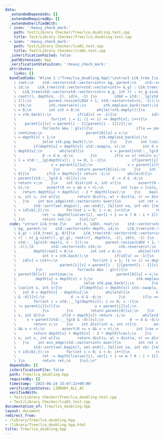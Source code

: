 ```yaml
---
data:
  _extendedDependsOn: []
  _extendedRequiredBy: []
  _extendedVerifiedWith:
  - icon: ':heavy_check_mark:'
    path: Test/Library Checker/Tree/lca_doubling.test.cpp
    title: Test/Library Checker/Tree/lca_doubling.test.cpp
  - icon: ':heavy_check_mark:'
    path: Test/Library Checker/lca01.test.cpp
    title: Test/Library Checker/lca01.test.cpp
  _isVerificationFailed: false
  _pathExtension: hpp
  _verificationStatusIcon: ':heavy_check_mark:'
  attributes:
    links: []
  bundledCode: "#line 1 \"Tree/lca_doubling.hpp\"\nstruct LCA_tree {\n    int n, LOGV,\
    \ root;\n    std::vector<std::vector<int>> &g, parent;\n    std::vector<int> depth,\
    \ id;\n    LCA_tree(std::vector<std::vector<int>> &_g) : LCA_tree(_g, 0){}\n \
    \   LCA_tree(std::vector<std::vector<int>> &_g, int r) : n(_g.size()), g(_g),\
    \ root(r), depth(n, -1), id(n, -1) {\n        LOGV = std::__lg(std::max(1, n -\
    \ 1));\n        parent.resize(LOGV + 1, std::vector<int>(n, -1));\n        std::vector<int>\
    \ stk;\n        stk.reserve(n);\n        stk.emplace_back(root);\n        depth[root]\
    \ = 0;\n        int cnt = 0;\n        while(!stk.empty()){\n            int v\
    \ = stk.back();\n            if(id[v] == -1){\n                id[v] = cnt++;\n\
    \                for(int i = 1; (1 << i) <= depth[v]; i++){\n                \
    \    parent[i][v] = parent[i - 1][parent[i - 1][v]];\n                }\n    \
    \            for(auto &&u : g[v]){\n                    if(u == parent[0][v])\
    \ continue;\n                    parent[0][u] = v;\n                    depth[u]\
    \ = depth[v] + 1;\n                    stk.emplace_back(u);\n                }\n\
    \            }else stk.pop_back();\n        }\n    }\n    int lca(int u, int v){\n\
    \        if(depth[u] > depth[v]) std::swap(u, v);\n        int d = depth[v] -\
    \ depth[u];\n        while(d){\n            v = parent[std::__lg(d & -d)][v];\n\
    \            d -= d & -d;\n        }\n        if(u == v) return u;\n        for(int\
    \ i = std::__lg(depth[v]); i >= 0; i--){\n            if(parent[i][u] != parent[i][v]){\n\
    \                u = parent[i][u];\n                v = parent[i][v];\n      \
    \      }\n        }\n        return parent[0][u];\n    }\n    int la(int v, int\
    \ d){\n        if(d > depth[v]) return -1;\n        while(d){\n            v =\
    \ parent[std::__lg(d & -d)][v];\n            d -= d & -d;\n        }\n       \
    \ return v;\n    }\n    int dist(int u, int v){\n        assert(0 <= u && u <\
    \ n);\n        assert(0 <= v && v < n);\n        int lcav = lca(u, v);\n     \
    \   return depth[u] + depth[v] - 2 * depth[lcav];\n    }\n    bool on_path(int\
    \ u, int v, int w){\n        return dist(u, w) + dist(w, v) == dist(u, v);\n \
    \   }\n    int min_edge(std::vector<int> &ver){\n        int ret = 0, m = ver.size();\n\
    \        std::sort(ver.begin(), ver.end(), [&](int va, int vb) {return id[va]\
    \ < id[vb];});\n        for(int i = 0; i < m; i++){\n            ret += depth[ver[i]];\n\
    \            ret -= depth[lca(ver[i], ver[i + 1 == m ? 0 : i + 1])];\n       \
    \ }\n        return ret;\n    }\n};\n"
  code: "struct LCA_tree {\n    int n, LOGV, root;\n    std::vector<std::vector<int>>\
    \ &g, parent;\n    std::vector<int> depth, id;\n    LCA_tree(std::vector<std::vector<int>>\
    \ &_g) : LCA_tree(_g, 0){}\n    LCA_tree(std::vector<std::vector<int>> &_g, int\
    \ r) : n(_g.size()), g(_g), root(r), depth(n, -1), id(n, -1) {\n        LOGV =\
    \ std::__lg(std::max(1, n - 1));\n        parent.resize(LOGV + 1, std::vector<int>(n,\
    \ -1));\n        std::vector<int> stk;\n        stk.reserve(n);\n        stk.emplace_back(root);\n\
    \        depth[root] = 0;\n        int cnt = 0;\n        while(!stk.empty()){\n\
    \            int v = stk.back();\n            if(id[v] == -1){\n             \
    \   id[v] = cnt++;\n                for(int i = 1; (1 << i) <= depth[v]; i++){\n\
    \                    parent[i][v] = parent[i - 1][parent[i - 1][v]];\n       \
    \         }\n                for(auto &&u : g[v]){\n                    if(u ==\
    \ parent[0][v]) continue;\n                    parent[0][u] = v;\n           \
    \         depth[u] = depth[v] + 1;\n                    stk.emplace_back(u);\n\
    \                }\n            }else stk.pop_back();\n        }\n    }\n    int\
    \ lca(int u, int v){\n        if(depth[u] > depth[v]) std::swap(u, v);\n     \
    \   int d = depth[v] - depth[u];\n        while(d){\n            v = parent[std::__lg(d\
    \ & -d)][v];\n            d -= d & -d;\n        }\n        if(u == v) return u;\n\
    \        for(int i = std::__lg(depth[v]); i >= 0; i--){\n            if(parent[i][u]\
    \ != parent[i][v]){\n                u = parent[i][u];\n                v = parent[i][v];\n\
    \            }\n        }\n        return parent[0][u];\n    }\n    int la(int\
    \ v, int d){\n        if(d > depth[v]) return -1;\n        while(d){\n       \
    \     v = parent[std::__lg(d & -d)][v];\n            d -= d & -d;\n        }\n\
    \        return v;\n    }\n    int dist(int u, int v){\n        assert(0 <= u\
    \ && u < n);\n        assert(0 <= v && v < n);\n        int lcav = lca(u, v);\n\
    \        return depth[u] + depth[v] - 2 * depth[lcav];\n    }\n    bool on_path(int\
    \ u, int v, int w){\n        return dist(u, w) + dist(w, v) == dist(u, v);\n \
    \   }\n    int min_edge(std::vector<int> &ver){\n        int ret = 0, m = ver.size();\n\
    \        std::sort(ver.begin(), ver.end(), [&](int va, int vb) {return id[va]\
    \ < id[vb];});\n        for(int i = 0; i < m; i++){\n            ret += depth[ver[i]];\n\
    \            ret -= depth[lca(ver[i], ver[i + 1 == m ? 0 : i + 1])];\n       \
    \ }\n        return ret;\n    }\n};\n"
  dependsOn: []
  isVerificationFile: false
  path: Tree/lca_doubling.hpp
  requiredBy: []
  timestamp: '2023-06-24 15:07:22+09:00'
  verificationStatus: LIBRARY_ALL_AC
  verifiedWith:
  - Test/Library Checker/Tree/lca_doubling.test.cpp
  - Test/Library Checker/lca01.test.cpp
documentation_of: Tree/lca_doubling.hpp
layout: document
redirect_from:
- /library/Tree/lca_doubling.hpp
- /library/Tree/lca_doubling.hpp.html
title: Tree/lca_doubling.hpp
---
```

